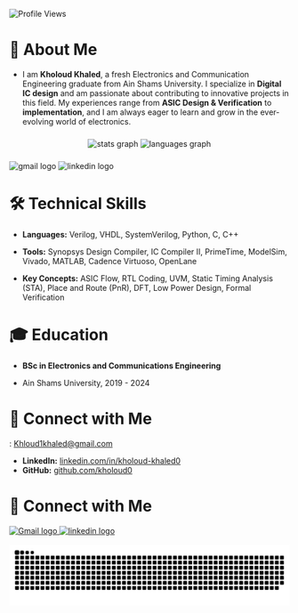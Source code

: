![Profile Views](https://komarev.com/ghpvc/?username=kholoud0&color=blue)



<h1>👋 About Me</h1>

- I am __Kholoud Khaled__, a fresh Electronics and Communication Engineering graduate from Ain Shams University. I specialize in **Digital IC design** and am passionate about contributing to innovative projects in this field. My experiences range from **ASIC Design & Verification** to **implementation**, and I am always eager to learn and grow in the ever-evolving world of electronics.

###
<div align="center">
  <img src="https://github-readme-stats.vercel.app/api?username=kholoud0&hide_title=false&hide_rank=false&show_icons=true&include_all_commits=true&count_private=true&disable_animations=false&theme=dracula&locale=en&hide_border=false" height="150" alt="stats graph"  />
  <img src="https://github-readme-stats.vercel.app/api/top-langs?username=kholoud0&locale=en&hide_title=false&layout=compact&card_width=320&langs_count=5&theme=dracula&hide_border=false" height="150" alt="languages graph"  />
</div>

###

<div align="left">
  <img src="https://img.shields.io/static/v1?message=Gmail&logo=gmail&label=&color=D14836&logoColor=white&labelColor=&style=for-the-badge" height="35" alt="gmail logo"  />
  <img src="https://img.shields.io/static/v1?message=LinkedIn&logo=linkedin&label=&color=0077B5&logoColor=white&labelColor=&style=for-the-badge" height="35" alt="linkedin logo"  />
</div>



<h1>🛠️ Technical Skills</h1>

- **Languages:** Verilog, VHDL, SystemVerilog, Python, C, C++

- **Tools:** Synopsys Design Compiler, IC Compiler II, PrimeTime, ModelSim, Vivado, MATLAB, Cadence Virtuoso, OpenLane

- **Key Concepts:** ASIC Flow, RTL Coding, UVM, Static Timing Analysis (STA), Place and Route (PnR), DFT, Low Power Design, Formal Verification
 <h1>🎓 Education</h1>
 
- **BSc in Electronics and Communications Engineering**

 - Ain Shams University, 2019 - 2024
 
# 🔗 Connect with Me

  <i class="fa-brands fa-linkedin"></i>
  
: [Khloud1khaled@gmail.com](mailto:Khloud1khaled@gmail.com)
- **LinkedIn:** [linkedin.com/in/kholoud-khaled0](https://www.linkedin.com/in/kholoud-khaled0/)
- **GitHub:** [github.com/kholoud0](https://github.com/kholoud0)

# 🔗 Connect with Me

<div align="left">
  <a href="mailto:Khloud1khaled@gmail.com">
    <img src="https://img.shields.io/static/v1?message=Gmail&logo=gmail&label=&color=D14836&logoColor=white&labelColor=&style=for-the-badge" height="35" alt="Gmail logo" />
  </a>
  <a href="https://www.linkedin.com/in/kholoud-khaled0/">
    <img src="https://img.shields.io/static/v1?message=LinkedIn&logo=linkedin&label=&color=0077B5&logoColor=white&labelColor=&style=for-the-badge" height="35" alt="linkedin logo"  />
  </a>
</div>



<br clear="both">

<img src="https://raw.githubusercontent.com/kholoud0/kholoud0/output/snake.svg" alt="Snake animation" />

###
